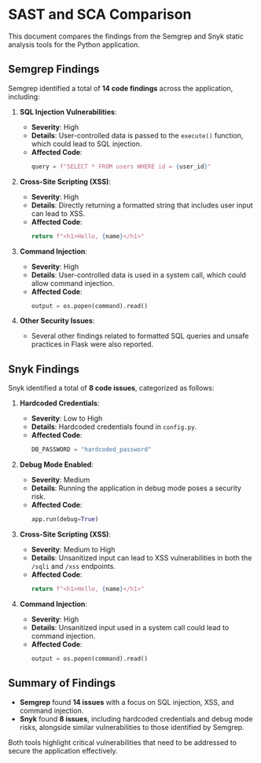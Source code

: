 # SAST and SCA Comparison

This document compares the findings from the Semgrep and Snyk static analysis tools for the Python application.

## Semgrep Findings

Semgrep identified a total of **14 code findings** across the application, including:

1. **SQL Injection Vulnerabilities**:
   - **Severity**: High
   - **Details**: User-controlled data is passed to the `execute()` function, which could lead to SQL injection.
   - **Affected Code**: 
     ```python
     query = f"SELECT * FROM users WHERE id = {user_id}"
     ```

2. **Cross-Site Scripting (XSS)**:
   - **Severity**: High
   - **Details**: Directly returning a formatted string that includes user input can lead to XSS.
   - **Affected Code**:
     ```python
     return f"<h1>Hello, {name}</h1>"
     ```

3. **Command Injection**:
   - **Severity**: High
   - **Details**: User-controlled data is used in a system call, which could allow command injection.
   - **Affected Code**:
     ```python
     output = os.popen(command).read()
     ```

4. **Other Security Issues**:
   - Several other findings related to formatted SQL queries and unsafe practices in Flask were also reported.

## Snyk Findings

Snyk identified a total of **8 code issues**, categorized as follows:

1. **Hardcoded Credentials**:
   - **Severity**: Low to High
   - **Details**: Hardcoded credentials found in `config.py`.
   - **Affected Code**: 
     ```python
     DB_PASSWORD = "hardcoded_password"
     ```

2. **Debug Mode Enabled**:
   - **Severity**: Medium
   - **Details**: Running the application in debug mode poses a security risk.
   - **Affected Code**:
     ```python
     app.run(debug=True)
     ```

3. **Cross-Site Scripting (XSS)**:
   - **Severity**: Medium to High
   - **Details**: Unsanitized input can lead to XSS vulnerabilities in both the `/sqli` and `/xss` endpoints.
   - **Affected Code**:
     ```python
     return f"<h1>Hello, {name}</h1>"
     ```

4. **Command Injection**:
   - **Severity**: High
   - **Details**: Unsanitized input used in a system call could lead to command injection.
   - **Affected Code**:
     ```python
     output = os.popen(command).read()
     ```

## Summary of Findings

- **Semgrep** found **14 issues** with a focus on SQL injection, XSS, and command injection.
- **Snyk** found **8 issues**, including hardcoded credentials and debug mode risks, alongside similar vulnerabilities to those identified by Semgrep.

Both tools highlight critical vulnerabilities that need to be addressed to secure the application effectively.